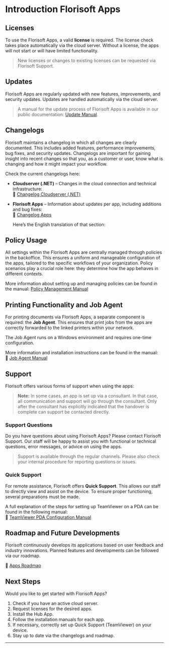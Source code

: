 # Introduction Florisoft Apps

## Licenses

To use the Florisoft Apps, a valid **license** is required. The license check takes place automatically via the cloud server. Without a license, the apps will not start or will have limited functionality.

> New licenses or changes to existing licenses can be requested via Florisoft Support.  

## Updates

Florisoft Apps are regularly updated with new features, improvements, and security updates. Updates are handled automatically via the cloud server.

> A manual for the update process of Florisoft Apps is available in our public documentation: [Update Manual](https://github.com/florisoft/User.Manuals/tree/main/BASIS/Updating%20Florisoft).

## Changelogs

Florisoft maintains a changelog in which all changes are clearly documented. This includes added features, performance improvements, bug fixes, and security updates. Changelogs are important for gaining insight into recent changes so that you, as a customer or user, know what is changing and how it might impact your workflow.

Check the current changelogs here:

* **Cloudserver (.NET)** – Changes in the cloud connection and technical infrastructure:  
  🔗 [Changelog Cloudserver (.NET)](https://www.florisoft.nl/changelog/Changelog_Florisoft_dotnet.html)

* **Florisoft Apps** – Information about updates per app, including additions and bug fixes:  
  🔗 [Changelog Apps](https://app.florisoft.nl/apps/latest/changelog.html)

  Here’s the English translation of that section:

## Policy Usage

All settings within the Florisoft Apps are centrally managed through policies in the backoffice. This ensures a uniform and manageable configuration of the apps, tailored to the specific workflows of your organization. Policy scenarios play a crucial role here: they determine how the app behaves in different contexts.

More information about setting up and managing policies can be found in the manual:
[Policy Management Manual](https://github.com/florisoft/User.Manuals/blob/main/BASIS/Policy%20Management/Manual%20Policy%20Management%20EN.md)


## Printing Functionality and Job Agent

For printing documents via Florisoft Apps, a separate component is required: the **Job Agent**. This ensures that print jobs from the apps are correctly forwarded to the linked printers within your network.

The Job Agent runs on a Windows environment and requires one-time configuration.

More information and installation instructions can be found in the manual:  
🔗 [Job Agent Manual](https://github.com/florisoft/User.Manuals/tree/main/CLOUD%20APPLICATIONS/Apps%20Windows/Job-Agent)

## Support

Florisoft offers various forms of support when using the apps:

> **Note:** In some cases, an app is set up via a consultant. In that case, all communication and support will go through the consultant. Only after the consultant has explicitly indicated that the handover is complete can support be contacted directly.

### Support Questions

Do you have questions about using Florisoft Apps? Please contact Florisoft Support. Our staff will be happy to assist you with functional or technical questions, error messages, or advice on using the apps.

> Support is available through the regular channels. Please also check your internal procedure for reporting questions or issues.

### Quick Support

For remote assistance, Florisoft offers **Quick Support**. This allows our staff to directly view and assist on the device. To ensure proper functioning, several preparations must be made.

A full explanation of the steps for setting up TeamViewer on a PDA can be found in the following manual:  
🔗 [TeamViewer PDA Configuration Manual](https://github.com/florisoft/User.Manuals/tree/main/HARDWARE/PDA%20configuration/Teamviewer%20PDA)

## Roadmap and Future Developments

Florisoft continuously develops its applications based on user feedback and industry innovations. Planned features and developments can be followed via our roadmap.

🔗 [Apps Roadmap](https://app.florisoft.nl/apps/latest/roadmap.html)

## Next Steps

Would you like to get started with Florisoft Apps?

1. Check if you have an active cloud server.
2. Request licenses for the desired apps.
3. Install the Hub App.
4. Follow the installation manuals for each app.
5. If necessary, correctly set up Quick Support (TeamViewer) on your device.
6. Stay up to date via the changelogs and roadmap.

---
